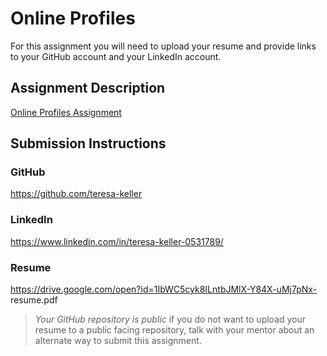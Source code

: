 # Online Profiles
For this assignment you will need to upload your resume and provide links to your GitHub account and your LinkedIn account.

## Assignment Description
[Online Profiles Assignment](https://education.launchcode.org/liftoff/modules/assignments/online-profiles)

## Submission Instructions
 
### GitHub
https://github.com/teresa-keller
 
### LinkedIn
https://www.linkedin.com/in/teresa-keller-0531789/

### Resume
https://drive.google.com/open?id=1IbWC5cyk8ILntbJMlX-Y84X-uMj7pNx-
resume.pdf
> *Your GitHub repository is public* if you do not want to upload your resume to a public facing repository, talk with your mentor about an alternate way to submit this assignment.
